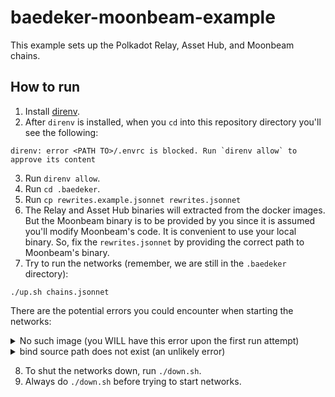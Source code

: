 # baedeker-moonbeam-example

This example sets up the Polkadot Relay, Asset Hub, and Moonbeam chains.

## How to run

1. Install [direnv](https://direnv.net/).
2. After `direnv` is installed, when you `cd` into this repository directory you'll see the following:
```console
direnv: error <PATH TO>/.envrc is blocked. Run `direnv allow` to approve its content
```
3. Run `direnv allow`.
4. Run `cd .baedeker`.
5. Run `cp rewrites.example.jsonnet rewrites.jsonnet`
6. The Relay and Asset Hub binaries will extracted from the docker images. But the Moonbeam binary is to be provided by you since it is assumed you'll modify Moonbeam's code. It is convenient to use your local binary. So, fix the `rewrites.jsonnet` by providing the correct path to Moonbeam's binary.
7. Try to run the networks (remember, we are still in the `.baedeker` directory):
```
./up.sh chains.jsonnet
```

There are the potential errors you could encounter when starting the networks:

<details>
    <summary>No such image (you WILL have this error upon the first run attempt)</summary>

```console
docker: Error response from daemon: No such image: parity/polkadot-parachain:stable2409-2.
See 'docker run --help'.
ERROR baedeker: runtime error: spec builder: docker finished with non-zero exit code; spec dumped to ""
Command was: "timeout" "-s" "INT" "25" "docker" "run" "--rm" "-e" "RUST_LOG=debug,wasmtime_cranelift=info" "-e" "RUST_BACKTRACE=full" "-e" "COLORBT_SHOW_HIDDEN=1" "--pull" "never" "parity/polkadot-parachain:stable2409-2" "build-spec" "--base-path" "/tmp/node" "--chain" "asset-hub-westend-local"
    vendor/baedeker-library/inputs/base.libsonnet:14:63-100:     function <builtin_process_spec> call
    <build spec for relay-assethub>
    vendor/baedeker-library/inputs/base.libsonnet:14:12-101:     function <builtin_description> call
    vendor/baedeker-library/outputs/compose.libsonnet:99:61-70:  field <specJson> access
    argument <value> evaluation
    vendor/baedeker-library/outputs/compose.libsonnet:99:36-101: function <builtin_manifest_json_ex> call
```

Look at the first line and notice `No such image: parity/polkadot-parachain:stable2409-2`. It means you need to pull the docker image. So, to solve this issue you need to run the following:
```console
docker pull parity/polkadot-parachain:stable2409-2
```

This repository refers to two docker images so that you will see these errors twice.

</details>

<details>
<summary>bind source path does not exist (an unlikely error)</summary>

```console
docker: Error response from daemon: invalid mount config for type "bind": bind source path does not exist: /tmp/.tmpaPE4Ju.
See 'docker run --help'.
ERROR baedeker: runtime error: spec builder: docker finished with non-zero exit code; spec dumped to "/tmp/.tmpaPE4Ju"
Command was: "timeout" "-s" "INT" "25" "docker" "run" "--rm" "-e" "RUST_LOG=debug,wasmtime_cranelift=info" "-e" "RUST_BACKTRACE=full" "-e" "COLORBT_SHOW_HIDDEN=1" "--pull" "never" "--mount" "type=bind,source=/tmp/.tmpaPE4Ju,target=/tmp/spec.json,readonly" "parity/polkadot-parachain:stable2409-2" "build-spec" "--raw" "--base-path" "/tmp/node" "--chain" "/tmp/spec.json"
    vendor/baedeker-library/inputs/base.libsonnet:14:63-100:     function <builtin_process_spec> call
    <build spec for relay-assethub>
    vendor/baedeker-library/inputs/base.libsonnet:14:12-101:     function <builtin_description> call
    vendor/baedeker-library/outputs/compose.libsonnet:99:61-70:  field <specJson> access
    argument <value> evaluation
    vendor/baedeker-library/outputs/compose.libsonnet:99:36-101: function <builtin_manifest_json_ex> call
```

This error might appear depending on how your OS is configured.
You can solve it this way:
```console
# (inside the .baedeker directory)
# create a local .tmp directory
mkdir .tmp

# always run the networks like this
TMPDIR=./.tmp ./up.sh chains.jsonnet
```

</details>

8. To shut the networks down, run `./down.sh`.
9. Always do `./down.sh` before trying to start networks.
